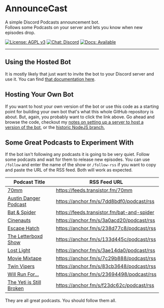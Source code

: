 # AnnounceCast

A simple Discord Podcasts announcement bot.  
Follows some Podcasts on your server and lets you know when new episodes drop.

[![License: AGPL v3](https://img.shields.io/badge/License-AGPL_v3-blue?logo=gnu&logoColor=white)](https://www.gnu.org/licenses/agpl-3.0)
[![Chat: Discord](https://img.shields.io/badge/Chat-Discord-7289da?logo=discord&logoColor=white)](https://discord.gg/sEjJTTjG3M)
[![Docs: Available](https://img.shields.io/badge/Docs-Available-green?logo=googledocs&logoColor=white)](https://jimlind.github.io/AnnounceCast/)

---

## Using the Hosted Bot

It is mostly likely that just want to invite the bot to your Discord server and use it. You can
find [that documentation here](https://jimlind.github.io/AnnounceCast/).

## Hosting Your Own Bot

If you want to host your own version of the bot or use this code as a starting point for building your own bot that's
what this whole GitHub repository is about. But, again, you probably want to click the link above. Go ahead and browse
the code, checkout
my [notes on setting up a server to host a version of the bot](https://github.com/jimlind/AnnounceCast/tree/main/docs/hosted),
or the [historic NodeJS branch.](https://github.com/jimlind/AnnounceCast/tree/nodejs)

## Some Great Podcasts to Experiment With

If the bot isn't following any podcasts it is going to be very quiet. Follow some podcasts and wait for them to release
new episodes. You can use `/follow` and enter the name of the show or `/follow-rss` if you want to copy and paste the
URL of the RSS feed. Both will work as expected.

| Podcast Title                                               | RSS Feed URL                               |
|-------------------------------------------------------------|--------------------------------------------|
| [70mm](https://www.70mmpod.com/)                            | https://feeds.transistor.fm/70mm           |
| [Austin Danger Podcast](https://solo.to/austindangerpod)    | https://anchor.fm/s/7dd8bdf0/podcast/rss   |
| [Bat & Spider](https://batandspider.com/)                   | https://feeds.transistor.fm/bat-and-spider |
| [Cinenauts](https://solo.to/cinenauts)                      | https://anchor.fm/s/3a0acd20/podcast/rss   |
| [Escape Hatch](http://haitch-industries.com/)               | https://anchor.fm/s/238d77c8/podcast/rss   |
| [The Letterboxd Show](https://letterboxd.com/)              | https://anchor.fm/s/133d445c/podcast/rss   |
| [Lost Light](https://lostlightpod.github.io)                | https://anchor.fm/s/3ae14da0/podcast/rss   |
| [Movie Mixtape](https://anchor.fm/moviemixtape)             | https://anchor.fm/s/7c29b888/podcast/rss   |
| [Twin Vipers](https://anchor.fm/twinvipers)                 | https://anchor.fm/s/83cb3648/podcast/rss   |
| [Will Run For...](https://anchor.fm/willrunforpodcast)      | https://anchor.fm/s/23694498/podcast/rss   |
| [The Yeti is Still Broken](https://anchor.fm/brokenyetipod) | https://anchor.fm/s/f23dc62c/podcast/rss   |                             

They are all great podcasts. You should follow them all.
